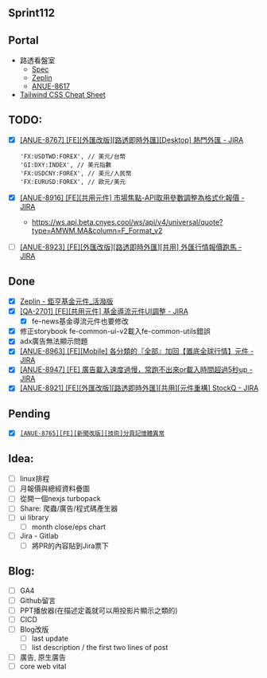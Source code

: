 ## Sprint112

## Portal
 * 路透看盤室
	* [Spec](https://cnyesrd.atlassian.net/wiki/spaces/PS/pages/2175926273)
	 * [Zeplin](https://app.zeplin.io/project/576287bda89e8aa7045cfba5/screen/6535e544b517d3229444d5c5)
	 * [ANUE-8617](https://cnyesrd.atlassian.net/browse/ANUE-8617)
* [Tailwind CSS Cheat Sheet](https://nerdcave.com/tailwind-cheat-sheet)

## TODO:
* [x] [[ANUE-8767] [FE][外匯改版][路透即時外匯][Desktop] 熱門外匯 - JIRA](https://cnyesrd.atlassian.net/browse/ANUE-8767)
	```
	'FX:USDTWD:FOREX', // 美元/台幣
	'GI:DXY:INDEX', // 美元指數
	'FX:USDCNY:FOREX', // 美元/人民幣
	'FX:EURUSD:FOREX', // 歐元/美元
	```
* [x] [[ANUE-8916] [FE][共用元件] 市場焦點-API取用參數調整為格式化報價 - JIRA](https://cnyesrd.atlassian.net/browse/ANUE-8916)
	* https://ws.api.beta.cnyes.cool/ws/api/v4/universal/quote?type=AMWM.MA&column=F_Format_v2
* [ ] [[ANUE-8923] [FE][外匯改版][路透即時外匯][共用] 外匯行情報價跑馬 - JIRA](https://cnyesrd.atlassian.net/browse/ANUE-8923)


## Done
* [x] [Zeplin - 鉅亨基金元件_活潑版 ](https://app.zeplin.io/project/576287bda89e8aa7045cfba5/screen/64f93e29022b843c0eaf0613)
* [x] [[QA-2701] [FE][共用元件] 基金導流元件UI調整 - JIRA](https://cnyesrd.atlassian.net/browse/QA-2701)
	* [x] fe-news基金導流元件也要修改
* [x] 修正storybook fe-common-ui-v2載入fe-common-utils錯誤
* [x] adx廣告無法顯示問題
* [x] [[ANUE-8963] [FE][Mobile] 各分類的『全部』加回【置底全球行情】元件 - JIRA](https://cnyesrd.atlassian.net/browse/ANUE-8963)
* [x] [[ANUE-8947] [FE] 廣告載入速度過慢，常跑不出來or載入時間超過5秒up - JIRA](https://cnyesrd.atlassian.net/browse/ANUE-8947)
* [x] [[ANUE-8921] [FE][外匯改版][路透即時外匯][共用][元件重構] StockQ - JIRA](https://cnyesrd.atlassian.net/browse/ANUE-8921)

## Pending
* [x] [`[ANUE-8765][FE][新聞改版][技術]分頁記憶體異常`](https://cnyesrd.atlassian.net/browse/ANUE-8765)

## Idea:
* [ ] linux排程
* [ ] 月報價與總經資料疊圖
* [ ] 從開一個nexjs turbopack
* [ ] Share: 爬蟲/廣告/程式碼產生器
* [ ] ui library
	* [ ] month close/eps chart
* [ ] Jira - Gitlab
	* [ ] 將PR的內容貼到Jira票下
## Blog: 
* [ ] GA4
* [ ] Github留言
* [ ] PPT播放器(在描述定義就可以用投影片顯示之類的)
* [ ] CICD
* [ ] Blog改版
	* [ ] last update
	* [ ] list description / the first two lines of post
* [ ] 廣告, 原生廣告
* [ ] core web vital
